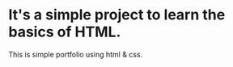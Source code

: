 
# It's a simple project to learn the basics of HTML.
<p>This is simple portfolio using html & css.<br>
  
</p>
